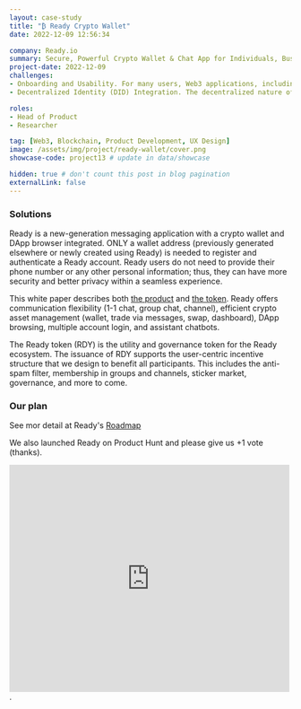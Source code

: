 ```yaml
---
layout: case-study
title: "₿ Ready Crypto Wallet"
date: 2022-12-09 12:56:34

company: Ready.io
summary: Secure, Powerful Crypto Wallet & Chat App for Individuals, Businesses, Everyone and Individuals.
project-date: 2022-12-09
challenges:
- Onboarding and Usability. For many users, Web3 applications, including crypto messaging apps, are complex due to concepts like wallets, keys, and tokens. The onboarding process can be intimidating for non-technical users. Web3 applications require users to manage wallets, private keys, and digital assets, which can be daunting for users not familiar with these concepts.
- Decentralized Identity (DID) Integration. The decentralized nature of Web3 means users don’t rely on centralized login systems (like Google or Facebook). Instead, decentralized identity solutions require handling cryptographic identities, which can be cumbersome.

roles:
- Head of Product
- Researcher

tag: [Web3, Blockchain, Product Development, UX Design]
image: /assets/img/project/ready-wallet/cover.png
showcase-code: project13 # update in data/showcase

hidden: true # don't count this post in blog pagination
externalLink: false
---
```


### Solutions

Ready is a new-generation messaging application with a crypto wallet and DApp browser integrated. ONLY a wallet address (previously generated elsewhere or newly created using Ready) is needed to register and authenticate a Ready account. Ready users do not need to provide their phone number or any other personal information; thus, they can have more security and better privacy within a seamless experience. 

This white paper describes both [the product](https://ready.io/whitepaper/product-026aed46b4eb448cbc94ac0bf7f07560) and [the token](https://ready.io/whitepaper/token-5631222ac17f4bd88052fed833edd623). Ready offers communication flexibility (1-1 chat, group chat, channel), efficient crypto asset management (wallet, trade via messages, swap, dashboard), DApp browsing, multiple account login, and assistant chatbots. 

The Ready token (RDY) is the utility and governance token for the Ready ecosystem. The issuance of RDY supports the user-centric incentive structure that we design to benefit all participants. This includes the anti-spam filter, membership in groups and channels, sticker market, governance, and more to come. 

### Our plan

See mor detail at Ready's [Roadmap](https://ready.io/whitepaper/Roadmap-e768f599c6a74cd8afa6e56da7742299)

We also launched Ready on Product Hunt and please give us +1 vote (thanks).

<iframe style="border: none;" src="https://cards.producthunt.com/cards/posts/365008?v=1" width="500" height="405" frameborder="0" scrolling="no" allowfullscreen></iframe>.

